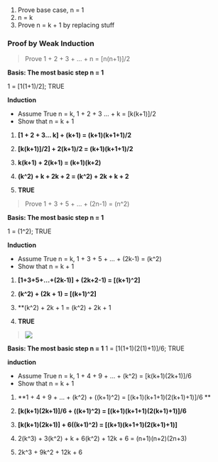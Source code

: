 ###

1. Prove base case, n = 1
2. n = k 
3. Prove n = k + 1 by replacing stuff

### Proof by Weak Induction

> Prove 1 + 2 + 3 + ... + n = [n(n+1)]/2

**Basis: The most basic step n = 1** 

1 = [1(1+1)/2]; TRUE

**Induction**

- Assume True n = k, 1 + 2 + 3 ... + k = [k(k+1)]/2
- Show that n = k + 1

1. **[1 + 2 + 3... k] + (k+1) = (k+1)(k+1+1)/2**<br />
       
2. **[k(k+1)]/2] + 2(k+1)/2 = (k+1)(k+1+1)/2**<br />
       
3. **k(k+1) + 2(k+1) = (k+1)(k+2)**<br />
       
4. **(k^2) + k + 2k + 2 = (k^2) + 2k + k + 2**<br />

5. **TRUE**

> Prove 1 + 3 + 5 + ... + (2n-1) = (n^2)

**Basis: The most basic step n = 1**

1 = (1^2); TRUE

**Induction**

- Assume True n = k, 1 + 3 + 5 + ... + (2k-1)  = (k^2)
- Show that n = k + 1 

1. **[1+3+5+...+(2k-1)] + (2k+2-1) = [(k+1)^2]**

2. **(k^2) + (2k + 1) = [(k+1)^2]**

3. **(k^2) + 2k + 1 = (k^2) + 2k + 1

4. **TRUE**

>  <img src="https://i.imgur.com/XaJ1c0e.png"/>

**Basis: The most basic step n = 1**
1 = [1(1+1)(2(1)+1)]/6; TRUE

**induction** 

- Assume True n = k, 1 + 4 + 9 + ... + (k^2) = [k(k+1)(2k+1)]/6
- Show that n = k + 1 

1. **1 + 4 + 9 + ... + (k^2) + ((k+1)^2) = [(k+1)(k+1+1)(2(k+1)+1)]/6 **

2. **[k(k+1)(2k+1)]/6 + ((k+1)^2) = [(k+1)(k+1+1)(2(k+1)+1)]/6**

3. **[k(k+1)(2k+1)] + 6((k+1)^2) = [(k+1)(k+1+1)(2(k+1)+1)]** 

4. 2(k^3) + 3(k^2) + k + 6(k^2) + 12k + 6 = (n+1)(n+2)(2n+3)

5. 2k^3 + 9k^2 + 12k + 6
